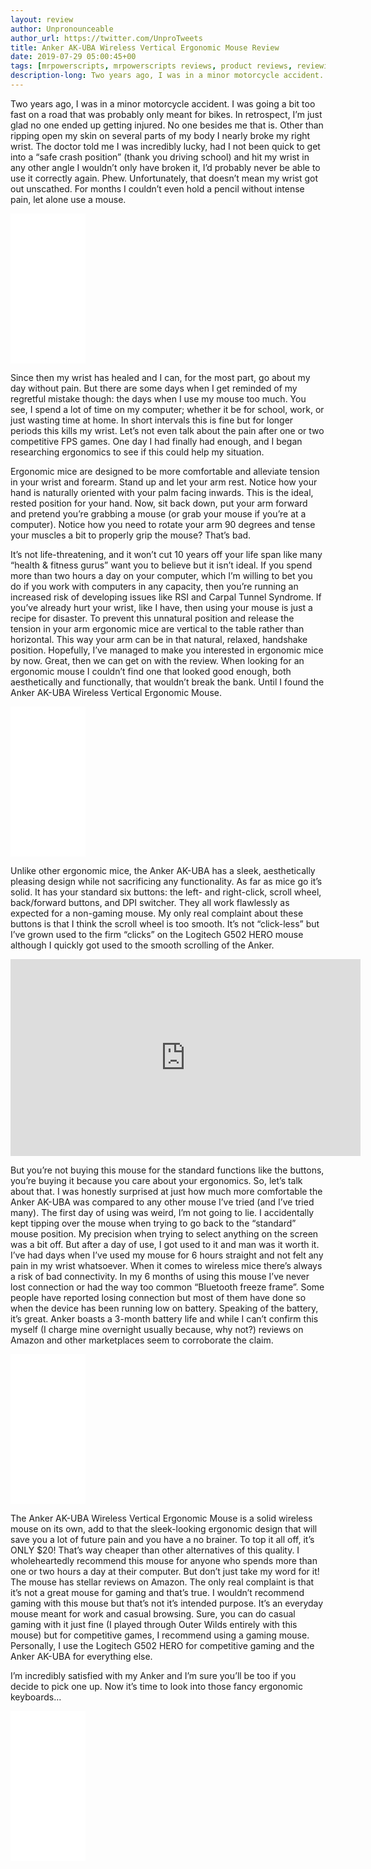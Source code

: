 ```yaml
---
layout: review
author: Unpronounceable
author_url: https://twitter.com/UnproTweets
title: Anker AK-UBA Wireless Vertical Ergonomic Mouse Review
date: 2019-07-29 05:00:45+00
tags: [mrpowerscripts, mrpowerscripts reviews, product reviews, reviewing amazon products, amazon product]
description-long: Two years ago, I was in a minor motorcycle accident. I was going a bit too fast on a road that was probably only meant for bikes. In retrospect, I’m just glad no one ended up getting injured. No one besides me that is. Other than ripping open my skin on several parts of my body I nearly broke my right wrist. The doctor told me I was incredibly lucky, had I not been quick to get into a “safe crash position” (thank you driving school) and hit my wrist in any other angle I wouldn’t only have broken it, I’d probably never be able to use it correctly again. Phew. Unfortunately, that doesn’t mean my wrist got out unscathed. For months I couldn’t even hold a pencil without intense pain, let alone use a mouse.
---
```


Two years ago, I was in a minor motorcycle accident. I was going a bit too fast on a road that was probably only meant for bikes. In retrospect, I’m just glad no one ended up getting injured. No one besides me that is. Other than ripping open my skin on several parts of my body I nearly broke my right wrist. The doctor told me I was incredibly lucky, had I not been quick to get into a “safe crash position” (thank you driving school) and hit my wrist in any other angle I wouldn’t only have broken it, I’d probably never be able to use it correctly again. Phew. Unfortunately, that doesn’t mean my wrist got out unscathed. For months I couldn’t even hold a pencil without intense pain, let alone use a mouse.

<iframe style="width:120px;height:240px;" marginwidth="0" marginheight="0" scrolling="no" frameborder="0" src="//ws-na.amazon-adsystem.com/widgets/q?ServiceVersion=20070822&OneJS=1&Operation=GetAdHtml&MarketPlace=US&source=ac&ref=tf_til&ad_type=product_link&tracking_id=mrpowerscript-20&marketplace=amazon&region=US&placement=B00BIFNTMC&asins=B00BIFNTMC&linkId=546a9d950cef147e9cc3c6889314978f&show_border=true&link_opens_in_new_window=true&price_color=333333&title_color=0066c0&bg_color=ffffff">
    </iframe>

Since then my wrist has healed and I can, for the most part, go about my day without pain. But there are some days when I get reminded of my regretful mistake though: the days when I use my mouse too much. You see, I spend a lot of time on my computer; whether it be for school, work, or just wasting time at home. In short intervals this is fine but for longer periods this kills my wrist. Let’s not even talk about the pain after one or two competitive FPS games. One day I had finally had enough, and I began researching ergonomics to see if this could help my situation.

Ergonomic mice are designed to be more comfortable and alleviate tension in your wrist and forearm. Stand up and let your arm rest. Notice how your hand is naturally oriented with your palm facing inwards. This is the ideal, rested position for your hand. Now, sit back down, put your arm forward and pretend you’re grabbing a mouse (or grab your mouse if you’re at a computer). Notice how you need to rotate your arm 90 degrees and tense your muscles a bit to properly grip the mouse? That’s bad.

It’s not life-threatening, and it won’t cut 10 years off your life span like many “health & fitness gurus” want you to believe but it isn’t ideal. If you spend more than two hours a day on your computer, which I’m willing to bet you do if you work with computers in any capacity, then you’re running an increased risk of developing issues like RSI and Carpal Tunnel Syndrome. If you’ve already hurt your wrist, like I have, then using your mouse is just a recipe for disaster.
To prevent this unnatural position and release the tension in your arm ergonomic mice are vertical to the table rather than horizontal. This way your arm can be in that natural, relaxed, handshake position.
Hopefully, I’ve managed to make you interested in ergonomic mice by now. Great, then we can get on with the review. When looking for an ergonomic mouse I couldn’t find one that looked good enough, both aesthetically and functionally, that wouldn’t break the bank. Until I found the Anker AK-UBA Wireless Vertical Ergonomic Mouse. 

<iframe style="width:120px;height:240px;" marginwidth="0" marginheight="0" scrolling="no" frameborder="0" src="//ws-na.amazon-adsystem.com/widgets/q?ServiceVersion=20070822&OneJS=1&Operation=GetAdHtml&MarketPlace=US&source=ac&ref=tf_til&ad_type=product_link&tracking_id=mrpowerscript-20&marketplace=amazon&region=US&placement=B00BIFNTMC&asins=B00BIFNTMC&linkId=546a9d950cef147e9cc3c6889314978f&show_border=true&link_opens_in_new_window=true&price_color=333333&title_color=0066c0&bg_color=ffffff">
    </iframe>

Unlike other ergonomic mice, the Anker AK-UBA has a sleek, aesthetically pleasing design while not sacrificing any functionality. As far as mice go it’s solid. It has your standard six buttons: the left- and right-click, scroll wheel, back/forward buttons, and DPI switcher. They all work flawlessly as expected for a non-gaming mouse. My only real complaint about these buttons is that I think the scroll wheel is too smooth. It’s not “click-less” but I’ve grown used to the firm “clicks” on the Logitech G502 HERO mouse although I quickly got used to the smooth scrolling of the Anker.

<iframe width="560" height="315" src="https://www.youtube-nocookie.com/embed/W1LzuSBLR38" frameborder="0" allow="accelerometer; autoplay; encrypted-media; gyroscope; picture-in-picture" allowfullscreen></iframe>

But you’re not buying this mouse for the standard functions like the buttons, you’re buying it because you care about your ergonomics. So, let’s talk about that. I was honestly surprised at just how much more comfortable the Anker AK-UBA was compared to any other mouse I’ve tried (and I’ve tried many). The first day of using was weird, I’m not going to lie. I accidentally kept tipping over the mouse when trying to go back to the “standard” mouse position. My precision when trying to select anything on the screen was a bit off. But after a day of use, I got used to it and man was it worth it. I’ve had days when I’ve used my mouse for 6 hours straight and not felt any pain in my wrist whatsoever.
When it comes to wireless mice there’s always a risk of bad connectivity. In my 6 months of using this mouse I’ve never lost connection or had the way too common “Bluetooth freeze frame”. Some people have reported losing connection but most of them have done so when the device has been running low on battery. Speaking of the battery, it’s great. Anker boasts a 3-month battery life and while I can’t confirm this myself (I charge mine overnight usually because, why not?) reviews on Amazon and other marketplaces seem to corroborate the claim.

<iframe style="width:120px;height:240px;" marginwidth="0" marginheight="0" scrolling="no" frameborder="0" src="//ws-na.amazon-adsystem.com/widgets/q?ServiceVersion=20070822&OneJS=1&Operation=GetAdHtml&MarketPlace=US&source=ac&ref=tf_til&ad_type=product_link&tracking_id=mrpowerscript-20&marketplace=amazon&region=US&placement=B00BIFNTMC&asins=B00BIFNTMC&linkId=546a9d950cef147e9cc3c6889314978f&show_border=true&link_opens_in_new_window=true&price_color=333333&title_color=0066c0&bg_color=ffffff">
    </iframe>

The Anker AK-UBA Wireless Vertical Ergonomic Mouse is a solid wireless mouse on its own, add to that the sleek-looking ergonomic design that will save you a lot of future pain and you have a no brainer. To top it all off, it’s ONLY $20! That’s way cheaper than other alternatives of this quality. I wholeheartedly recommend this mouse for anyone who spends more than one or two hours a day at their computer. But don’t just take my word for it! The mouse has stellar reviews on Amazon. The only real complaint is that it’s not a great mouse for gaming and that’s true. I wouldn’t recommend gaming with this mouse but that’s not it’s intended purpose. It’s an everyday mouse meant for work and casual browsing. Sure, you can do casual gaming with it just fine (I played through Outer Wilds entirely with this mouse) but for competitive games, I recommend using a gaming mouse. Personally, I use the Logitech G502 HERO for competitive gaming and the Anker AK-UBA for everything else.

I’m incredibly satisfied with my Anker and I’m sure you’ll be too if you decide to pick one up. Now it’s time to look into those fancy ergonomic keyboards…

 <iframe style="width:120px;height:240px;" marginwidth="0" marginheight="0" scrolling="no" frameborder="0" src="//ws-na.amazon-adsystem.com/widgets/q?ServiceVersion=20070822&OneJS=1&Operation=GetAdHtml&MarketPlace=US&source=ac&ref=tf_til&ad_type=product_link&tracking_id=mrpowerscript-20&marketplace=amazon&region=US&placement=B00BIFNTMC&asins=B00BIFNTMC&linkId=546a9d950cef147e9cc3c6889314978f&show_border=true&link_opens_in_new_window=true&price_color=333333&title_color=0066c0&bg_color=ffffff">
    </iframe>